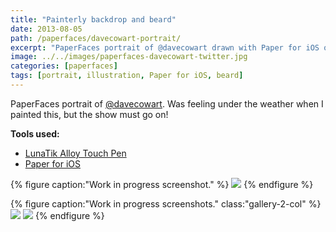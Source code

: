 ```yaml
---
title: "Painterly backdrop and beard"
date: 2013-08-05
path: /paperfaces/davecowart-portrait/
excerpt: "PaperFaces portrait of @davecowart drawn with Paper for iOS on an iPad."
image: ../../images/paperfaces-davecowart-twitter.jpg
categories: [paperfaces]
tags: [portrait, illustration, Paper for iOS, beard]
---
```


PaperFaces portrait of [@davecowart](https://twitter.com/davecowart). Was feeling under the weather when I painted this, but the show must go on!

**Tools used:**

- [LunaTik Alloy Touch Pen](https://www.amazon.com/gp/product/B00821TR7G/ref=as_li_ss_tl?ie=UTF8&tag=mademist-20&linkCode=as2&camp=1789&creative=390957&creativeASIN=B00821TR7G)
- [Paper for iOS](https://paper.bywetransfer.com/)

{% figure caption:"Work in progress screenshot." %}
[![](../../images/paperfaces-davecowart-process-1-600.jpg)](../../images/paperfaces-davecowart-process-1-lg.jpg)
{% endfigure %}

{% figure caption:"Work in progress screenshots." class:"gallery-2-col" %}
[![](../../images/paperfaces-davecowart-process-2-600.jpg)](../../images/paperfaces-davecowart-process-2-lg.jpg)
[![](../../images/paperfaces-davecowart-process-3-600.jpg)](../../images/paperfaces-davecowart-process-3-lg.jpg)
{% endfigure %}
